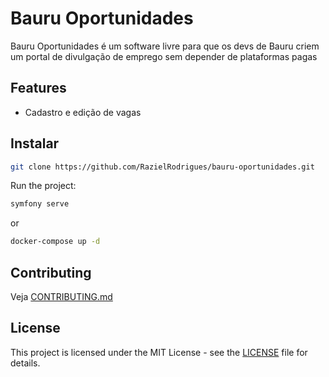 # Bauru Oportunidades

Bauru Oportunidades é um software livre para que os devs de Bauru criem um portal de divulgação de emprego sem depender de plataformas pagas

## Features
- Cadastro e edição de vagas

## Instalar

```sh
git clone https://github.com/RazielRodrigues/bauru-oportunidades.git
```

Run the project:
```sh
symfony serve
```

or

```sh
docker-compose up -d
```

## Contributing
Veja [CONTRIBUTING.md](CONTRIBUTING.md)

## License
This project is licensed under the MIT License - see the [LICENSE](LICENSE) file for details.